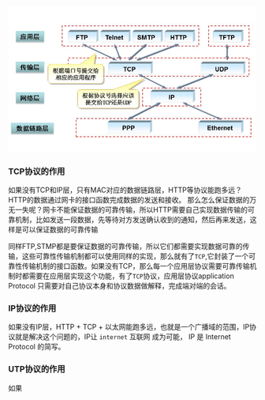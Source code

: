 ![网络模型](https://github.com/zhoujin4515/Blog/blob/master/TCPandUDP/%E7%BD%91%E7%BB%9C%E6%A8%A1%E5%9E%8B.jpeg)

### TCP协议的作用
如果没有TCP和IP层，只有MAC对应的数据链路层，HTTP等协议能跑多远？
HTTP的数据通过网卡的接口函数完成数据的发送和接收。
那么怎么保证数据的万无一失呢？网卡不能保证数据的可靠传输，所以HTTP需要自己实现数据传输的可靠机制，比如发送一段数据，先等待对方发送确认收到的通知，然后再来发送，这样是可以保证数据的可靠传输

同样FTP,STMP都是要保证数据的可靠传输，所以它们都需要实现数据可靠的传输，这些可靠性传输机制都可以使用同样的实现，那么就有了`TCP`,它封装了一个可靠性传输机制的接口函数。如果没有TCP，那么每一个应用层协议需要可靠传输机制时都需要在应用层实现这个功能，有了`TCP`协议，应用层协议application Protocol 只需要对自己协议本身和协议数据做解释，完成端对端的会话。

### IP协议的作用
如果没有IP层，HTTP + TCP + 以太网能跑多远，也就是一个广播域的范围，IP协议就是解决这个问题的，IP让 `internet` 互联网 成为可能， IP 是 Internet Protocol 的简写。

### UTP协议的作用
如果
